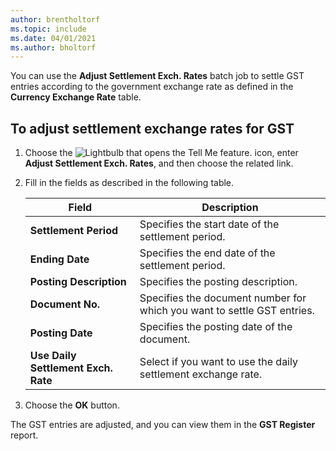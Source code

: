 ```yaml
---
author: brentholtorf
ms.topic: include
ms.date: 04/01/2021
ms.author: bholtorf
---
```

You can use the **Adjust Settlement Exch. Rates** batch job to settle GST entries according to the government exchange rate as defined in the **Currency Exchange Rate** table.  

## <a name="to-adjust-settlement-exchange-rates-for-vat"></a>To adjust settlement exchange rates for GST

1. Choose the ![Lightbulb that opens the Tell Me feature.](../../../media/ui-search/search_small.png "Tell me what you want to do") icon, enter **Adjust Settlement Exch. Rates**, and then choose the related link.  
2. Fill in the fields as described in the following table.  

    |Field|Description|  
    |---------------------------------|---------------------------------------|  
    |**Settlement Period**|Specifies the start date of the settlement period.|  
    |**Ending Date**|Specifies the end date of the settlement period.|  
    |**Posting Description**|Specifies the posting description.|  
    |**Document No.**|Specifies the document number for which you want to settle GST entries.|  
    |**Posting Date**|Specifies the posting date of the document.|  
    |**Use Daily Settlement Exch. Rate**|Select if you want to use the daily settlement exchange rate.|  

3. Choose the **OK** button.  

The GST entries are adjusted, and you can view them in the **GST Register** report.
